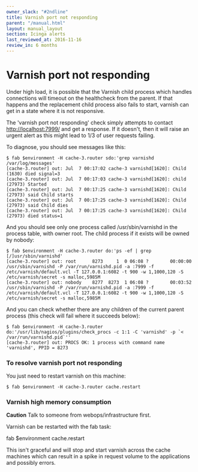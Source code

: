 ```yaml
---
owner_slack: "#2ndline"
title: Varnish port not responding
parent: "/manual.html"
layout: manual_layout
section: Icinga alerts
last_reviewed_at: 2016-11-16
review_in: 6 months
---
```


# Varnish port not responding

Under high load, it is possible that the Varnish child process which
handles connections will timeout on the healthcheck from the parent. If
that happens and the replacement child process also fails to start,
varnish can get in a state where it is not responsive.

The 'varnish port not responding' check simply attempts to contact
<http://localhost:7999/> and get a response. If it doesn't, then it will
raise an urgent alert as this might lead to 1/3 of user requests
failing.

To diagnose, you should see messages like this:

    $ fab $environment -H cache-3.router sdo:'grep varnishd /var/log/messages'
    [cache-3.router] out: Jul  7 00:17:02 cache-3 varnishd[1620]: Child (1630) died signal=3
    [cache-3.router] out: Jul  7 00:17:03 cache-3 varnishd[1620]: child (27973) Started
    [cache-3.router] out: Jul  7 00:17:25 cache-3 varnishd[1620]: Child (27973) said Child starts
    [cache-3.router] out: Jul  7 00:17:25 cache-3 varnishd[1620]: Child (27973) said Child dies
    [cache-3.router] out: Jul  7 00:17:25 cache-3 varnishd[1620]: Child (27973) died status=1

And you should see only one process called /usr/sbin/varnishd in the
process table, with owner root. The child process if it exists will be
owned by nobody:

    $ fab $environment -H cache-3.router do:'ps -ef | grep [/]usr/sbin/varnishd'
    [cache-3.router] out: root      8273     1  0 06:08 ?        00:00:00 /usr/sbin/varnishd -P /var/run/varnishd.pid -a :7999 -f /etc/varnish/default.vcl -T 127.0.0.1:6082 -t 900 -w 1,1000,120 -S /etc/varnish/secret -s malloc,5985M
    [cache-3.router] out: nobody    8277  8273  1 06:08 ?        00:03:52 /usr/sbin/varnishd -P /var/run/varnishd.pid -a :7999 -f /etc/varnish/default.vcl -T 127.0.0.1:6082 -t 900 -w 1,1000,120 -S /etc/varnish/secret -s malloc,5985M

And you can check whether there are any children of the current parent
process (this check will fail where it succeeds below):

    $ fab $environment -H cache-3.router do:'/usr/lib/nagios/plugins/check_procs -c 1:1 -C 'varnishd' -p `< /var/run/varnishd.pid`''
    [cache-3.router] out: PROCS OK: 1 process with command name 'varnishd', PPID = 8273

### To resolve varnish port not responding

You just need to restart varnish on this machine:

    $ fab $environment -H cache-3.router cache.restart

### Varnish high memory consumption

**Caution** Talk to someone from webops/infrastructure first.

Varnish can be restarted with the fab task:

fab \$environment cache.restart

This isn't graceful and will stop and start varnish across the cache
machines which can result in a spike in request volume to the
applications and possibly errors.


